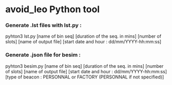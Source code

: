 # avoid_leo Python tool

### Generate .lst files with lst.py :

pyhton3 lst.py [name of bin seq] [duration of the seq. in mins] [number of slots] [name of output file] [start date and hour : dd/mm/YYYY-hh:mm:ss]

### Generate .json file for besim :

pyhton3 besim.py [name of bin seq] [duration of the seq. in mins] [number of slots] [name of output file] [start date and hour : dd/mm/YYYY-hh:mm:ss] [type of beacon : PERSONNAL or FACTORY (PERSONNAL if not specified)]

